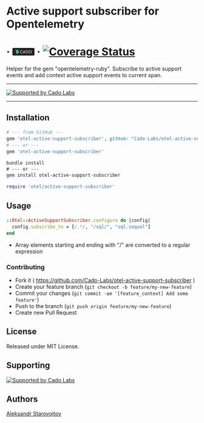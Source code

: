 # Active support subscriber for Opentelemetry 
# &middot; <a target="_blank" href="https://github.com/Cado-Labs"><img src="https://github.com/Cado-Labs/cado-labs-logos/raw/main/cado_labs_badge.svg" alt="Supported by Cado Labs" style="max-width: 100%; height: 20px"></a> &middot; [![Coverage Status](https://coveralls.io/repos/github/Cado-Labs/otel-active-support-subscriber/badge.svg?branch=master)](https://coveralls.io/github/Cado-Labs/otel-active-support-subscriber?branch=master)

Helper for the gem "opentelemetry-ruby". Subscribe to active support events and add context active support events to current span.

---

<p>
  <a href="https://github.com/Cado-Labs">
    <img src="https://github.com/Cado-Labs/cado-labs-resources/blob/main/cado_labs_supporting_rounded.svg" alt="Supported by Cado Labs" />
  </a>
</p>

---

## Installation

```ruby
# --- from GitHub ---
gem 'otel-active-support-subscriber', github: "Cado-Labs/otel-active-support-subscriber"
# --- or ---
gem 'otel-active-support-subscriber'
```

```shell
bundle install
# --- or ---
gem install otel-active-support-subscriber
```

```ruby
require 'otel/active-support-subscriber'
```

## Usage

```ruby
::Otel::ActiveSupportSubscriber.configure do |config|
  config.subscribe_to = [/.*/, "/sql/", "sql.sequel"]
end
```
* Array elements starting and ending with "/" are converted to a regular expression

### Contributing

 - Fork it ( https://github.com/Cado-Labs/otel-active-support-subscriber )
 - Create your feature branch (`git checkout -b feature/my-new-feature`)
 - Commit your changes (`git commit -am '[feature_context] Add some feature'`)
 - Push to the branch (`git push origin feature/my-new-feature`)
 - Create new Pull Request

## License

Released under MIT License.

## Supporting

<a href="https://github.com/Cado-Labs">
  <img src="https://github.com/Cado-Labs/cado-labs-resources/blob/main/cado_labs_supporting_rounded.svg" alt="Supported by Cado Labs" />
</a>

## Authors

[Aleksandr Starovojtov](https://github.com/AS-AlStar)
